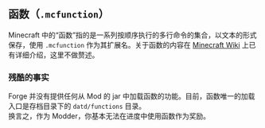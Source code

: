 ## 函数（`.mcfunction`）

Minecraft 中的“函数”指的是一系列按顺序执行的多行命令的集合，以文本的形式保存，使用 `.mcfunction` 作为其扩展名。关于函数的内容在 [Minecraft Wiki](https://minecraft-zh.gamepedia.com/%E5%87%BD%E6%95%B0) 上已有详细介绍，这里不做赘述。

### 残酷的事实

Forge 并没有提供任何从 Mod 的 jar 中加载函数的功能。目前，函数唯一的加载入口是存档目录下的 `datd/functions` 目录。  
换言之，作为 Modder，你基本无法在进度中使用函数作为奖励。
